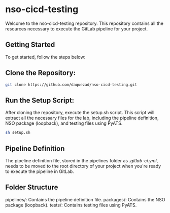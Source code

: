 # nso-cicd-testing
Welcome to the nso-cicd-testing repository. This repository contains all the resources necessary to execute the GitLab pipeline for your project.


## Getting Started

To get started, follow the steps below:


## Clone the Repository:

```bash
git clone https://github.com/daquezad/nso-cicd-testing.git
```

## Run the Setup Script:
After cloning the repository, execute the setup.sh script. This script will extract all the necessary files for the lab, including the pipeline definition, NSO package (loopback), and testing files using PyATS.

```bash
sh setup.sh
```
## Pipeline Definition

The pipeline definition file, stored in the pipelines folder as *.gitlab-ci.yml*, needs to be moved to the root directory of your project when you're ready to execute the pipeline in GitLab.


## Folder Structure

pipelines/: Contains the pipeline definition file.
packages/: Contains the NSO package (loopback).
tests/: Contains testing files using PyATS.
